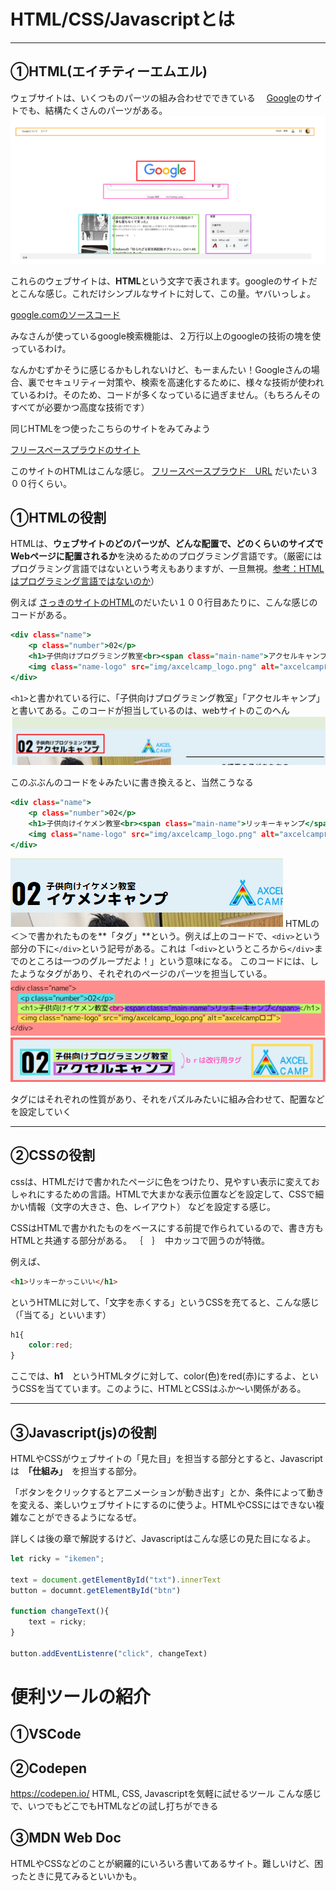 # HTML/CSS/Javascriptとは
***


## ①HTML(エイチティーエムエル)
ウェブサイトは、いくつものパーツの組み合わせでできている　
[Google](https://www.google.com/)のサイトでも、結構たくさんのパーツがある。
![alt text](img/image.png)


これらのウェブサイトは、**HTML**という文字で表されます。googleのサイトだとこんな感じ。これだけシンプルなサイトに対して、この量。ヤバいっしょ。

[google.comのソースコード](./google_sourcecode.md)

みなさんが使っているgoogle検索機能は、２万行以上のgoogleの技術の塊を使っているわけ。

なんかむずかそうに感じるかもしれないけど、もーまんたい！Googleさんの場合、裏でセキュリティー対策や、検索を高速化するために、様々な技術が使われているわけ。そのため、コードが多くなっているに過ぎません。（もちろんそのすべてが必要かつ高度な技術です）

同じHTMLをつ使ったこちらのサイトをみてみよう

[フリースペースプラウドのサイト](https://freespaceproud.com/)

このサイトのHTMLはこんな感じ。
[フリースペースプラウド　URL](./freespaceproud.md)
だいたい３００行くらい。

## ①HTMLの役割
HTMLは、**ウェブサイトのどのパーツが、どんな配置で、どのくらいのサイズでWebページに配置されるか**を決めるためのプログラミング言語です。（厳密にはプログラミング言語ではないという考えもありますが、一旦無視。[参考：HTMLはプログラミング言語ではないのか]([https://](https://zenn.dev/luma/articles/why-html-is-not-programming-language))）

例えば [さっきのサイトのHTML](./freespaceproud.md)のだいたい１００行目あたりに、こんな感じのコードがある。
```htm
<div class="name">
    <p class="number">02</p>
    <h1>子供向けプログラミング教室<br><span class="main-name">アクセルキャンプ</span></h1>
    <img class="name-logo" src="img/axcelcamp_logo.png" alt="axcelcampロゴ">
</div>
```

`<h1>`と書かれている行に、「子供向けプログラミング教室」「アクセルキャンプ」と書いてある。このコードが担当しているのは、webサイトのこのへん
![alt text](img/image1.png)

このぶぶんのコードを↓みたいに書き換えると、当然こうなる

```htm
<div class="name">
    <p class="number">02</p>
    <h1>子供向けイケメン教室<br><span class="main-name">リッキーキャンプ</span></h1>
    <img class="name-logo" src="img/axcelcamp_logo.png" alt="axcelcampロゴ">
</div>
```
![alt text](img/image２.png)
HTMLの　＜＞で書かれたものを**「タグ」**という。例えば上のコードで、`<div>`という部分の下に`</div>`という記号がある。これは「`<div>`というところから`</div>`までのところは一つのグループだよ！」という意味になる。
このコードには、したようなタグがあり、それぞれのページのパーツを担当している。
![alt text](image.png)
![alt text](image-2.png)

タグにはそれぞれの性質があり、それをパズルみたいに組み合わせて、配置などを設定していく

***

## ②CSSの役割
cssは、HTMLだけで書かれたページに色をつけたり、見やすい表示に変えておしゃれにするための言語。HTMLで大まかな表示位置などを設定して、CSSで細かい情報（文字の大きさ、色、レイアウト）
などを設定する感じ。

CSSはHTMLで書かれたものをベースにする前提で作られているので、書き方もHTMLと共通する部分がある。
｛　｝　中カッコで囲うのが特徴。

例えば、
```html
<h1>リッキーかっこいい</h1>
```
というHTMLに対して、「文字を赤くする」というCSSを充てると、こんな感じ（「当てる」といいます）

```css
h1{
    color:red;
}
```
<!-- cssをあてた結果 -->

ここでは、**h1**　というHTMLタグに対して、color(色)をred(赤)にするよ、というCSSを当てています。このように、HTMLとCSSはふか～い関係がある。

***

## ③Javascript(js)の役割
HTMLやCSSがウェブサイトの「見た目」を担当する部分とすると、Javascriptは　**「仕組み」**　を担当する部分。

「ボタンをクリックするとアニメーションが動き出す」とか、条件によって動きを変える、楽しいウェブサイトにするのに使うよ。HTMLやCSSにはできない複雑なことができるようになるぜ。

詳しくは後の章で解説するけど、Javascriptはこんな感じの見た目になるよ。
```javascript
let ricky = "ikemen";

text = document.getElementById("txt").innerText
button = documnt.getElementById("btn")

function changeText(){
    text = ricky;
}

button.addEventListenre("click", changeText)
```

# 便利ツールの紹介
## ①VSCode
## ②Codepen
https://codepen.io/
HTML, CSS, Javascriptを気軽に試せるツール
こんな感じで、いつでもどこでもHTMLなどの試し打ちができる
<!-- codepen埋め込み -->
## ③MDN Web Doc
HTMLやCSSなどのことが網羅的にいろいろ書いてあるサイト。難しいけど、困ったときに見てみるといいかも。

